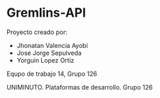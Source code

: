 # Gremlins-API

Proyecto creado por:
- Jhonatan Valencia Ayobí
- Jose Jorge Sepulveda
- Yorguin Lopez Ortiz

Equpo de trabajo 14, Grupo 126

UNIMINUTO.
Plataformas de desarrollo.
Grupo 126
